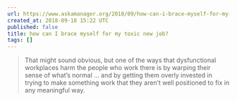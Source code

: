 ```yaml
---
url: https://www.askamanager.org/2018/09/how-can-i-brace-myself-for-my-toxic-new-job.html
created_at: 2018-09-18 15:22 UTC
published: false
title: how can I brace myself for my toxic new job?
tags: []
---
```


> That might sound obvious, but one of the ways that dysfunctional workplaces harm the people who work there is by warping their sense of what’s normal … and by getting them overly invested in trying to make something work that they aren’t well positioned to fix in any meaningful way.

